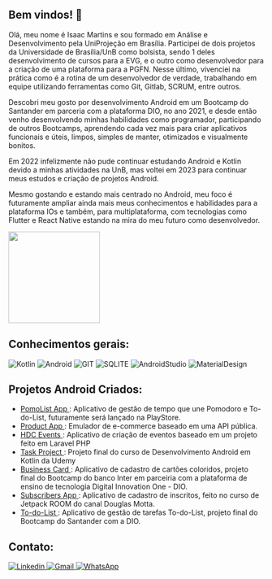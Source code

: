 ## Bem vindos! 🙏

<p> Olá, meu nome é Isaac Martins e sou formado em Análise e Desenvolvimento pela UniProjeção em Brasília. Participei de dois projetos da Universidade de Brasília/UnB como bolsista, sendo 1 deles desenvolvimento de cursos para a EVG, e o outro como desenvolvedor para a criação de uma plataforma para a PGFN. Nesse último, vivenciei na prática como é a rotina de um desenvolvedor de verdade, trabalhando em equipe utilizando ferramentas como Git, Gitlab, SCRUM, entre outros. </p>
<p> Descobri meu gosto por desenvolvimento Android em um Bootcamp do Santander em parceria com a plataforma DIO, no ano 2021, e desde então venho desenvolvendo minhas habilidades como programador, participando de outros Bootcamps, aprendendo cada vez mais para criar aplicativos funcionais e úteis, limpos, simples de manter, otimizados e visualmente bonitos. </p>
<p> Em 2022 infelizmente não pude continuar estudando Android e Kotlin devido a minhas atividades na UnB, mas voltei em 2023 para continuar meus estudos e criação de projetos Android.</p>
<p> Mesmo gostando e estando mais centrado no Android, meu foco é futuramente ampliar ainda mais meus conhecimentos e habilidades para a plataforma IOs e também, para multiplataforma, com tecnologias como Flutter e React Native estando na mira do meu futuro como desenvolvedor. </p>

<div>
  <img height="180em" src="https://github-readme-stats.vercel.app/api?username=IsaacDev2022&show_icons=true&theme=radical" />
</div>

## Conhecimentos gerais:

![Kotlin](https://img.shields.io/badge/Kotlin-0095D5?&style=for-the-badge&logo=kotlin&logoColor=white)
![Android](https://img.shields.io/badge/Android-3DDC84?style=for-the-badge&logo=android&logoColor=white)
![GIT](https://img.shields.io/badge/GIT-E44C30?style=for-the-badge&logo=git&logoColor=white)
![SQLITE](https://img.shields.io/badge/SQLite-07405E?style=for-the-badge&logo=sqlite&logoColor=white)
![AndroidStudio](https://img.shields.io/badge/Android_Studio-3DDC84?style=for-the-badge&logo=android-studio&logoColor=white)
![MaterialDesign](https://img.shields.io/badge/Material--UI-0081CB?style=for-the-badge&logo=material-ui&logoColor=white)

## Projetos Android Criados:

<ul>
  <li> <a href="https://github.com/IsaacDev2022/Pomo-List-App"> PomoList App </a>: Aplicativo de gestão de tempo que une Pomodoro e To-do-List, futuramente será lançado na PlayStore.     
  </li>  
  <li> <a href="https://github.com/IsaacDev2022/Product-App"> Product App </a>: Emulador de e-commerce baseado em uma API pública. </li>
  <li> <a href="https://github.com/IsaacDev2022/HDC-Events-Project"> HDC Events </a>: Aplicativo de criação de eventos baseado em um projeto feito em Laravel PHP </li>
  <li> <a href="https://github.com/IsaacDev2022/Task-Project"> Task Project </a>: Projeto final do curso de Desenvolvimento Android em Kotlin da Udemy </li>
  <li> <a href="https://github.com/IsaacDev2022/Business-Card-Inter"> Business Card </a>: Aplicativo de cadastro de cartões coloridos, projeto final do Bootcamp do banco Inter em parceiria com a plataforma de ensino de tecnologia Digital Innovation One - DIO. </li>
  <li> <a href="https://github.com/IsaacDev2022/Subscribers-App"> Subscribers App </a>: Aplicativo de cadastro de inscritos, feito no curso de Jetpack ROOM do canal Douglas Motta. </li>
  <li> <a href="https://github.com/IsaacDev2022/To-do-List---Projeto-Final-Santander-"> To-do-List </a>: Aplicativo de gestão de tarefas To-do-List, projeto final do Bootcamp do Santander com a DIO. </li>
</ul>

## Contato:
<a href="https://www.linkedin.com/in/isaac-silva-martins-05582819a/"> ![Linkedin](https://img.shields.io/badge/LinkedIn-0077B5?style=for-the-badge&logo=linkedin&logoColor=white) </a>
<a href="https://www.linkedin.com/in/isaac-silva-martins-05582819a/"> ![Gmail](https://img.shields.io/badge/Gmail-D14836?style=for-the-badge&logo=gmail&logoColor=white) </a>
<a href="https://www.linkedin.com/in/isaac-silva-martins-05582819a/"> ![WhatsApp](https://img.shields.io/badge/WhatsApp-25D366?style=for-the-badge&logo=whatsapp&logoColor=white) </a>

